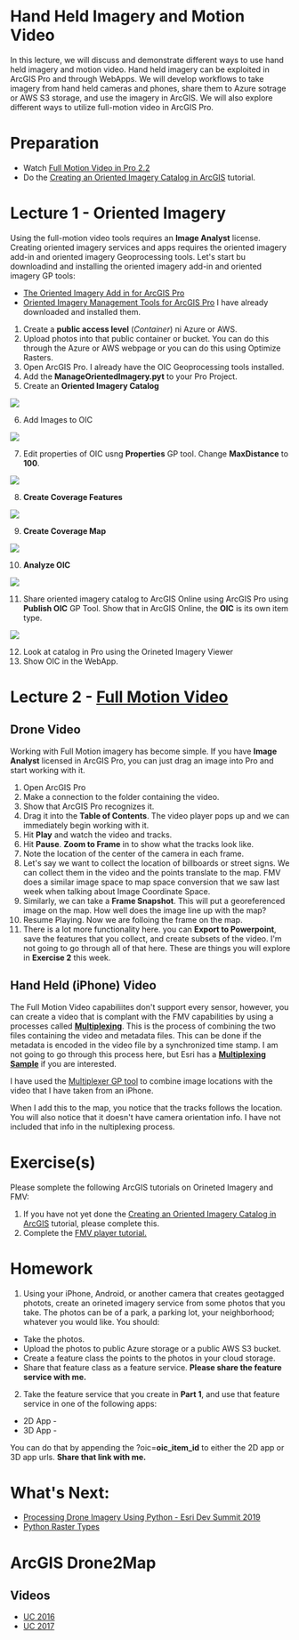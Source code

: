 # Hand Held Imagery and Motion Video
In this lecture, we will discuss and demonstrate different ways to use hand held imagery and motion video. Hand held imagery can be exploited in ArcGIS Pro and through WebApps. We will develop workflows to take imagery from hand held cameras and phones, share them to Azure sotrage or AWS S3 storage, and use the imagery in ArcGIS. We will also explore different ways to utilize full-motion video in ArcGIS Pro.

# Preparation
- Watch [Full Motion Video in Pro 2.2](https://www.esri.com/videos/watch?videoid=rGFZT9yWzRM&title=full-motion-video-in-arcgis-pro-2-2)
- Do the [Creating an Oriented Imagery Catalog in ArcGIS](https://doc.arcgis.com/en/imagery/workflows/tutorials/creating-an-oriented-imagery-catalog.htm) tutorial.

# Lecture 1 - Oriented Imagery
Using the full-motion video tools requires an **Image Analyst** license. Creating oriented imagery services and apps requires the oriented imagery add-in and oriented imagery Geoprocessing tools. Let's start bu downloadind and installing the oriented imagery add-in and oriented imagery GP tools:
  - [The Oriented Imagery Add in for ArcGIS Pro](https://www.arcgis.com/home/item.html?id=19b5028e59c141239d0a262117639f81)
  - [Oriented Imagery Management Tools for ArcGIS Pro](https://www.arcgis.com/home/item.html?id=36ee0bbedca64a5a8b68d7c69ab51728)
I have already downloaded and installed them.
1. Create a **public access level** (*Container*) ni Azure or AWS.
2. Upload photos into that public container or bucket. You can do this through the Azure or AWS webpage or you can do this using Optimize Rasters.
3. Open ArcGIS Pro. I already have the OIC Geoprocessing tools installed.
4. Add the **ManageOrientedImagery.pyt** to your Pro Project.
5. Create an **Oriented Imagery Catalog**

![](https://github.com/gbrunner/developing-with-imagery/blob/master/Week%2012/CreateOIC.png?raw=true)

6. Add Images to OIC

![](https://github.com/gbrunner/developing-with-imagery/blob/master/Week%2012/AddImagesToOIC.png?raw=true)

7. Edit properties of OIC usng **Properties** GP tool. Change **MaxDistance** to **100**.

![](https://github.com/gbrunner/developing-with-imagery/blob/master/Week%2012/Properties.png?raw=true)

8. **Create Coverage Features**

![](https://github.com/gbrunner/developing-with-imagery/blob/master/Week%2012/CreateCoverageFeatures.png?raw=true)

9. **Create Coverage Map**

![](https://github.com/gbrunner/developing-with-imagery/blob/master/Week%2012/CreateCoverageMap.png?raw=true)

10. **Analyze OIC**

![](https://github.com/gbrunner/developing-with-imagery/blob/master/Week%2012/AnalyzeOIC.png?raw=true)

11. Share oriented imagery catalog to ArcGIS Online using ArcGIS Pro using **Publish OIC** GP Tool. Show that in ArcGIS Online, the **OIC** is its own item type.

![](https://github.com/gbrunner/developing-with-imagery/blob/master/Week%2012/PublishOIC.png?raw=true)

12. Look at catalog in Pro using the Orineted Imagery Viewer
13. Show OIC in the WebApp.

# Lecture 2 - [Full Motion Video](https://pro.arcgis.com/en/pro-app/help/analysis/image-analyst/introduction-to-full-motion-video-in-arcgis-pro.htm)
## Drone Video
Working with Full Motion imagery has become simple. If you have **Image Analyst** licensed in ArcGIS Pro, you can just drag an image into Pro and start working with it. 

1. Open ArcGIS Pro
2. Make a connection to the folder containing the video.
3. Show that ArcGIS Pro recognizes it.
4. Drag it into the **Table of Contents**. The video player pops up and we can immediately begin working with it.
5. Hit **Play** and watch the video and tracks.
6. Hit **Pause**. **Zoom to Frame** in to show what the tracks look like.
7. Note the location of the center of the camera in each frame.
8. Let's say we want to collect the location of billboards or street signs. We can collect them in the video and the points translate to the map. FMV does a similar image space to map space conversion that we saw last week when talking about Image Coordinate Space.
9. Similarly, we can take a **Frame Snapshot**. This will put a georeferenced image on the map. How well does the image line up with the map?
10. Resume Playing. Now we are folloing the frame on the map.
11. There is a lot more functionality here. you can **Export to Powerpoint**, save the features that you collect, and create subsets of the video. I'm not going to go through all of that here. These are things you will explore in **Exercise 2** this week.

## Hand Held (iPhone) Video
The Full Motion Video capabiliites don't support every sensor, however, you can create a video that is complant with the FMV capabilities by using a processes called [**Multiplexing**](https://pro.arcgis.com/en/pro-app/tool-reference/image-analyst/video-multiplexer.htm). This is the process of combining the two files containing the video and metadata files. This can be done if the metadata is encoded in the video file by a synchronized time stamp. I am not going to go through this process here, but Esri has a [**Multiplexing Sample**](https://ps-dbs.maps.arcgis.com/home/item.html?id=6991aa3f29d64b838fb0e38b5cdb89ad) if you are interested.

I have used the [Multiplexer GP tool]() to combine image locations with the video that I have taken from an iPhone.  

When I add this to the map, you notice that the tracks follows the location. You will also notice that it doesn't have camera orientation info. I have not included that info in the nultiplexing process.


# Exercise(s)
Please somplete the following ArcGIS tutorials on Orineted Imagery and FMV:
  1. If you have not yet done the [Creating an Oriented Imagery Catalog in ArcGIS](https://doc.arcgis.com/en/imagery/workflows/tutorials/creating-an-oriented-imagery-catalog.htm) tutorial, please complete this.
  2. Complete the [FMV player tutorial.](https://doc.arcgis.com/en/imagery/workflows/tutorials/fmv-video-player-tutorial.htm)

# Homework
1. Using your iPhone, Android, or another camera that creates geotagged photots, create an orineted imagery service from some photos that you take. The photos can be of a park, a parking lot, your neighborhood; whatever you would like. You should:
  - Take the photos.
  - Upload the photos to public Azure storage or a public AWS S3 bucket.
  - Create a feature class the points to the photos in your cloud storage.
  - Share that feature class as a feature service.
**Please share the feature service with me.**
2. Take the feature service that you create in **Part 1**, and use that feature service in one of the following apps:
  - 2D App - 
  - 3D App - 
  
You can do that by appending the ?oic=**oic_item_id** to either the 2D app or 3D app urls.
**Share that link with me.**  
  
# What's Next:
- [Processing Drone Imagery Using Python - Esri Dev Summit 2019](https://www.esri.com/videos/watch?videoid=WZZG4qIj5jQ&title=Processing%20Drone%20Imagery%20using%20the%20ArcGIS%20API%20for%20Python)
- [Python Raster Types]()

# ArcGIS Drone2Map
## Videos
- [UC 2016](https://www.esri.com/videos/watch?videoid=63qAQJZGab8)
- [UC 2017](https://www.youtube.com/watch?v=T1qGsSTA_N0)
